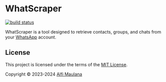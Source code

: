 # WhatScraper

[![build status](https://img.shields.io/github/actions/workflow/status/threeal/whatscraper/build.yaml?branch=main&style=flat-square)](https://github.com/threeal/whatscraper/actions/workflows/build.yaml)

WhatScraper is a tool designed to retrieve contacts, groups, and chats from your [WhatsApp](https://www.whatsapp.com/) account.

## License

This project is licensed under the terms of the [MIT License](./LICENSE).

Copyright © 2023-2024 [Alfi Maulana](https://github.com/threeal)
